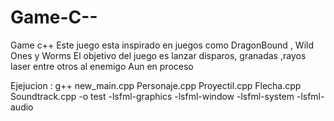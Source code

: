 # Game-C--
Game c++
Este juego esta inspirado en juegos como DragonBound , Wild Ones y Worms
El objetivo del juego es lanzar disparos, granadas ,rayos laser entre otros al enemigo
Aun en proceso

Ejejucion :
g++ new_main.cpp Personaje.cpp Proyectil.cpp Flecha.cpp Soundtrack.cpp -o test -lsfml-graphics -lsfml-window -lsfml-system -lsfml-audio

